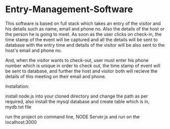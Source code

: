 # Entry-Management-Software
This software is based on full stack which takes an entry of the visitor and his details such as name, email and phone no. Also the details of the host or the person he is going to meet. As soon as the user clicks on check-in, the time stamp of the event will be captured and all the details will be sent to database with the entry time and details of the visitor will be also sent to the host's email and phone no.

And, when the visitor wants to check-out, user must enter his phone number which is unique in order to check out, the time stamp of event will be sent to database, and further the host and visitor both will recieve the details of this meeting on their email and phone.


Installation:

install node.js into your cloned directory and change the path as per required, 
also install the mysql database and create table which is in, mydb.txt file

run the project on command line, NODE Server.js and run on the localhost:3000


